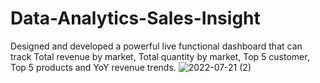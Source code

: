 # Data-Analytics-Sales-Insight
Designed and developed a powerful live functional dashboard that can track Total revenue by market, Total quantity by market, Top 5 customer, Top 5 products and YoY revenue trends.
![2022-07-21 (2)](https://user-images.githubusercontent.com/70651469/180123793-a052c818-e2fe-4e1f-9bc7-3d8b864f1937.png)
